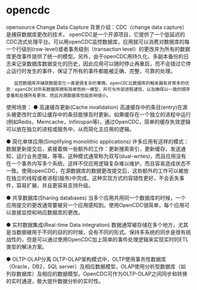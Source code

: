 # opencdc
opensource Change Data Capture
背景介绍：CDC（change data capture）是捕获数据库更改的技术， openCDC是一个开源项目，它提供了一个低延迟的CDC流式处理平台。可以用openCDC监控数据库，应用就可以消费对数据库的每一个行级别(row-level)或者事务级别（transaction level）的更改并为所有的数据库更改事件提供了统一的模型。另外，由于openCDC用持久化、多副本备份的日志来记录数据库数据变化的历史，因此应用可以随时停止再重启，而不会错过它停止运行时发生的事件，保证了所有的事件都能被正确、完整、可靠的处理。

       监控数据库并捕获数据变化一直是很复杂的事情。openCDC比数据库的触发器有非常多的优势：openCDC对所有数据库拥有简单而统一模型，并可与外部进程通信，以及确保以一致的顺序查看和处理所有更改，而且对源数据库性能影响很小。
       
       
使用场景：
  ● 高速缓存更新(Cache invalidation)
       高速缓存中的条目(entry)在源头被更改时立即让缓存中的条目能够及时更新。如果缓存在一个独立的进程中运行(例如Redis，Memcache，Infinispan等)，通过OpenCDC，简单的缓存失效逻辑可以放在独立的进程或服务中，从而简化主应用的逻辑。
       
  ● 简化单体应用(Simplifying monolithic applications)
       许多应用有这样的模式：数据更新提交后，紧接着做一些额外的工作：更新搜索索引，更新缓存，发送通知，运行业务逻辑，等等。这种模式通常称为双写(dual-writes)，而且应用没有在一个事务内写多个系统。这样不仅应用逻辑复杂难以维护，而且容易造成状态不一致。使用openCDC，在源数据库的数据更改提交后，这些额外的工作可以被放在独立的线程或者进程(服务)中完成。这种实现方式的容错性更好，不会丢失事件，容易扩展，并且更容易支持升级。
       
  ● 共享数据库(Sharing databases)
       当多个应用共用同一个数据库的时候，一个应用提交的更改通常要被另一个应用感知到。使用OpenCDC很简单，每个应用可以直接监控和响应数据库的更改。
       
  ● 实时数据集成(Real-time Data integration)
       数据通常被存储在多个地方，尤其是当数据被用于不同的目的的时候，会有不同的形式。保持多系统的同步是很有挑战性的，但是可以通过使用OpenCDC加上简单的事件处理逻辑来实现实时的ETL类型的解决方案。
       
  ● OLTP-OLAP分离
       OLTP-OLAP架构模式中，OLTP使用事务性数据库（Oracle，DB2，SQL server）及相应数据模型，OLAP使用分析型数据库（如列存数据库）及相应的数据模型。OpenCDC可作为OLTP-OLAP之间同步和转换的实时通道，极大提升数据分析的实时性。
